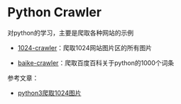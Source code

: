 # Python Crawler


对python的学习，主要是爬取各种网站的示例



- [1024-crawler](https://github.com/ityouknow/python-crawler/tree/master/1024)：爬取1024网站图片区的所有图片

- [baike-crawler](https://github.com/ityouknow/python-crawler/tree/master/baike)：爬取百度百科关于python的1000个词条





参考文章：

- [python3爬取1024图片](http://www.ityouknow.com/python/2016/10/30/python3%E7%88%AC%E5%8F%961024%E5%9B%BE%E7%89%87.html)
